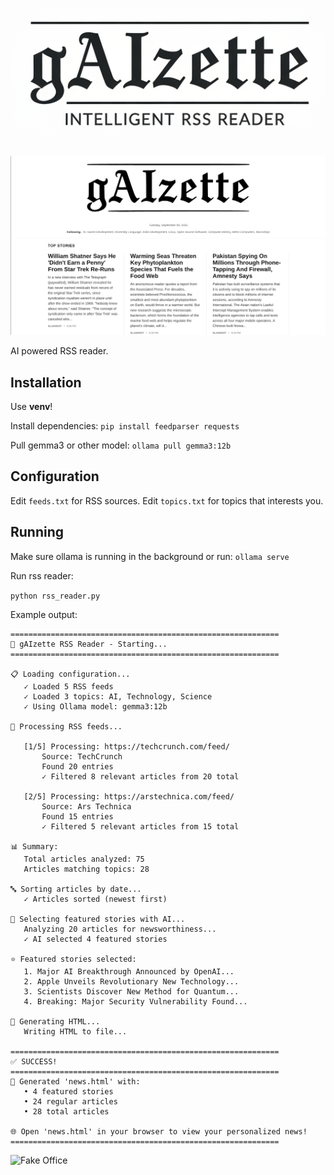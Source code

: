 # ![gAIzette](gaizette-logo.png)

![gAIzette screenshot](demo.png)

AI powered RSS reader.

## Installation

Use **venv**!

Install dependencies:
```pip install feedparser requests```

Pull gemma3 or other model:
```ollama pull gemma3:12b```

## Configuration

Edit ```feeds.txt``` for RSS sources.
Edit ```topics.txt``` for topics that interests you.

## Running

Make sure ollama is running in the background or run: ```ollama serve```

Run rss reader:

```python rss_reader.py```

Example output:

```
============================================================
🚀 gAIzette RSS Reader - Starting...
============================================================

📋 Loading configuration...
   ✓ Loaded 5 RSS feeds
   ✓ Loaded 3 topics: AI, Technology, Science
   ✓ Using Ollama model: gemma3:12b

🔄 Processing RSS feeds...

   [1/5] Processing: https://techcrunch.com/feed/
       Source: TechCrunch
       Found 20 entries
       ✓ Filtered 8 relevant articles from 20 total

   [2/5] Processing: https://arstechnica.com/feed/
       Source: Ars Technica
       Found 15 entries
       ✓ Filtered 5 relevant articles from 15 total

📊 Summary:
   Total articles analyzed: 75
   Articles matching topics: 28

🔤 Sorting articles by date...
   ✓ Articles sorted (newest first)

📰 Selecting featured stories with AI...
   Analyzing 20 articles for newsworthiness...
   ✓ AI selected 4 featured stories

⭐ Featured stories selected:
   1. Major AI Breakthrough Announced by OpenAI...
   2. Apple Unveils Revolutionary New Technology...
   3. Scientists Discover New Method for Quantum...
   4. Breaking: Major Security Vulnerability Found...

🎨 Generating HTML...
   Writing HTML to file...

============================================================
✅ SUCCESS!
============================================================
📄 Generated 'news.html' with:
   • 4 featured stories
   • 24 regular articles
   • 28 total articles

🌐 Open 'news.html' in your browser to view your personalized news!
============================================================
```


![Fake Office](office.jpg)

